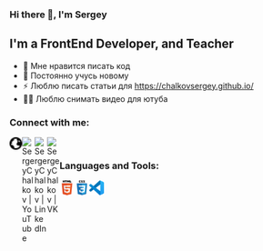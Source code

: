 ### Hi there 👋, I'm Sergey

## I'm a FrontEnd Developer, and Teacher
- 💪 Мне нравится писать код
- 🥅 Постоянно учусь новому
- ⚡ Люблю писать статьи для https://chalkovsergey.github.io/
- 🤹🏽 Люблю снимать видео для ютуба

### Connect with me:

[<img align="left" alt="webtricks-master.ru" width="22px" src="https://raw.githubusercontent.com/iconic/open-iconic/master/svg/globe.svg" />][website]

[<img align="left" alt="SergeyChalkov | YouTube" width="22px" src="https://cdn.jsdelivr.net/npm/simple-icons@v3/icons/youtube.svg" />][youtube]

[<img align="left" alt="SergeyChalkov | LinkedIn" width="22px" src="https://cdn.jsdelivr.net/npm/simple-icons@v3/icons/linkedin.svg" />][instagram]

[<img align="left" alt="SergeyChalkov | VK" width="22px" src="https://cdn.jsdelivr.net/npm/simple-icons@v3/icons/vk.svg" />][vk]

<br />

### Languages and Tools:

<img align="left" alt="HTML5" width="26px" src="https://raw.githubusercontent.com/github/explore/80688e429a7d4ef2fca1e82350fe8e3517d3494d/topics/html/html.png" />
<img align="left" alt="CSS3" width="26px" src="https://raw.githubusercontent.com/github/explore/80688e429a7d4ef2fca1e82350fe8e3517d3494d/topics/css/css.png" />
<img align="left" alt="Visual Studio Code" width="26px" src="https://raw.githubusercontent.com/github/explore/80688e429a7d4ef2fca1e82350fe8e3517d3494d/topics/visual-studio-code/visual-studio-code.png" />


<br />
<br />

[website]: https://chalkovsergey.github.io
[youtube]: hhttps://www.youtube.com/channel/UCD_qgo3h3J9naTl3hVr4ctw
[instagram]: https://www.instagram.com/sergeychalkov
[vk]: https://vk.com/prostokovsergej7
